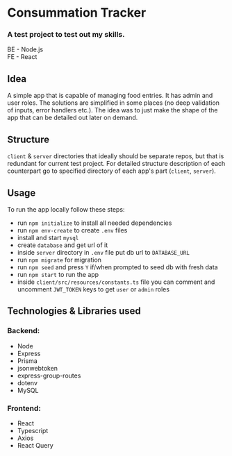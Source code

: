# Consummation Tracker

### A test project to test out my skills.

BE - Node.js <br />
FE - React

## Idea

A simple app that is capable of managing food entries. It has admin and user roles. The solutions are simplified in some
places (no deep validation of inputs, error handlers etc.). The idea was to just make the shape of the app that can be
detailed out later on demand.

## Structure

`client` & `server` directories that ideally should be separate repos, but that is redundant for current test project.
For detailed structure description of each counterpart go to specified directory of each app's part
(`client`, `server`).

## Usage

To run the app locally follow these steps:

- run `npm initialize` to install all needed dependencies
- run `npm env-create` to create `.env` files
- install and start `mysql`
- create `database` and get url of it
- inside `server` directory in `.env` file put db url to `DATABASE_URL`
- run `npm migrate` for migration
- run `npm seed` and press `Y` if/when prompted to seed db with fresh data
- run `npm start` to run the app
- inside `client/src/resources/constants.ts` file you can comment and uncomment `JWT_TOKEN` keys to get `user`
  or `admin` roles

## Technologies & Libraries used

### Backend:

- Node
- Express
- Prisma
- jsonwebtoken
- express-group-routes
- dotenv
- MySQL

### Frontend:

- React
- Typescript
- Axios
- React Query

